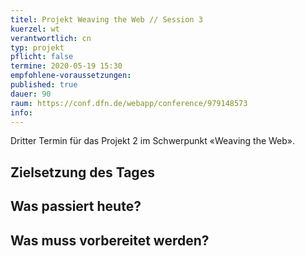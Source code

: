 ```yaml
---
titel: Projekt Weaving the Web // Session 3
kuerzel: wt
verantwortlich: cn
typ: projekt
pflicht: false
termine: 2020-05-19 15:30
empfohlene-voraussetzungen: 
published: true
dauer: 90
raum: https://conf.dfn.de/webapp/conference/979148573
info: 
---
```


Dritter Termin für das Projekt 2 im Schwerpunkt «Weaving the Web». 

## Zielsetzung des Tages


## Was passiert heute?


## Was muss vorbereitet werden?


